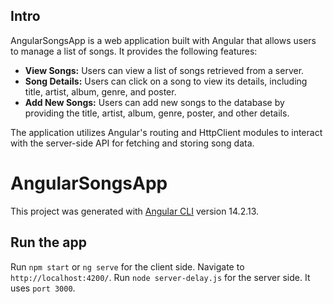 ## Intro

AngularSongsApp is a web application built with Angular that allows users to manage a list of songs. It provides the following features:

- **View Songs:** Users can view a list of songs retrieved from a server.
- **Song Details:** Users can click on a song to view its details, including title, artist, album, genre, and poster.
- **Add New Songs:** Users can add new songs to the database by providing the title, artist, album, genre, poster, and other details.

The application utilizes Angular's routing and HttpClient modules to interact with the server-side API for fetching and storing song data.

# AngularSongsApp

This project was generated with [Angular CLI](https://github.com/angular/angular-cli) version 14.2.13.

## Run the app

Run `npm start` or `ng serve` for the client side. Navigate to `http://localhost:4200/`.
Run `node server-delay.js` for the server side. It uses `port 3000`.

